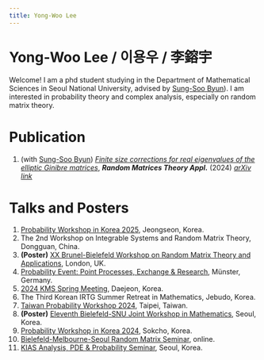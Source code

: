 ```yaml
---
title: Yong-Woo Lee
---
```


# Yong-Woo Lee / 이용우 / 李鎔宇

Welcome! I am a phd student studying in the Department of Mathematical Sciences in Seoul National University, advised by [Sung-Soo Byun](https://sites.google.com/view/sungsoobyun/welcome)). I am interested in probability theory and complex analysis, especially on random matrix theory.

# Publication
1. (with [Sung-Soo Byun](https://sites.google.com/view/sungsoobyun/welcome)) [*Finite size corrections for real eigenvalues of the elliptic Ginibre matrices*](https://www.worldscientific.com/doi/10.1142/S2010326324500059?srsltid=AfmBOoqBCbmx1-TwhTn2qpICw3YFLWoOlZ29zpX74y6pWTUlVSmrOH5O), ***Random Matrices Theory Appl.*** (2024) [*arXiv link*](https://arxiv.org/abs/2310.09823)

# Talks and Posters
1. [Probability Workshop in Korea 2025](https://sites.google.com/view/pwk2025/home), Jeongseon, Korea.
2. The 2nd Workshop on Integrable Systems and Random Matrix Theory, Dongguan, China.
3. **(Poster)** [XX Brunel-Bielefeld Workshop on Random Matrix Theory and Applications](https://www.brunel.ac.uk/news-and-events/events/2024/XX-Brunel-Bielefeld-Workshop-on-Random-Matrix-Theory-and-Applications), London, UK.
4. [Probability Event: Point Processes, Exchange & Research](https://sites.google.com/view/pepperschool), Münster, Germany.
5. [2024 KMS Spring Meeting](https://www.kms.or.kr/conference/2024_spring/), Daejeon, Korea.
6. The Third Korean IRTG Summer Retreat in Mathematics, Jebudo, Korea.
7. [Taiwan Probability Workshop 2024](https://tpw2024.prob.tw/), Taipei, Taiwan. 
8. **(Poster)** [Eleventh Bielefeld-SNU Joint Workshop in Mathematics](http://irtg.math.snu.ac.kr/page_qIqd41), Seoul, Korea.
9. [Probability Workshop in Korea 2024](https://sites.google.com/view/probability-in-korea-2024), Sokcho, Korea.
10. [Bielefeld-Melbourne-Seoul Random Matrix Seminar](https://sites.google.com/view/bms-rmt-seminar/home), online.
11. [KIAS Analysis, PDE & Probability Seminar](http://newton.kias.re.kr/~appseminar/), Seoul, Korea.
